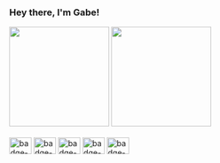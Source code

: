 ### Hey there, I'm Gabe!
<div>
  <img height="180em" src="https://github-readme-stats.vercel.app/api?username=gabrielborgesdm&count_private=true&show_icons=true&theme=dracula" />
  <img height="180em" src="https://github-readme-stats.vercel.app/api/top-langs?username=gabrielborgesdm&layout=compact&langs_count=16&theme=dracula" />
</div>

<div style="display: inline-block">
  <br />
  
  <img align="center" alt="badge-javascript" height="30" width="40" src='https://cdn.jsdelivr.net/gh/devicons/devicon/icons/devicon/devicon-javascript-plain.svg'>
  <img align="center" alt="badge-typescript" height="30" width="40" src='https://cdn.jsdelivr.net/gh/devicons/devicon/icons/devicon/devicon-original.svg'>
  <img align="center" alt="badge-node" height="30" width="40" src='https://cdn.jsdelivr.net/gh/devicons/devicon/icons/devicon/devicon-original.svg'>
  <img align="center" alt="badge-react" height="30" width="40" src='https://cdn.jsdelivr.net/gh/devicons/devicon/icons/devicon/devicon-original.svg'>
  <img align="center" alt="badge-kotlin" height="30" width="40" src='https://cdn.jsdelivr.net/gh/devicons/devicon/icons/devicon/devicon-original.svg'>
</div>

